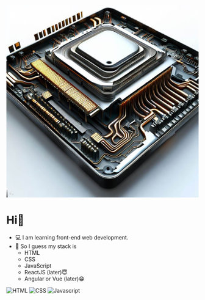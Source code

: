 <img src="./img/_46daaee7-c10f-4e2e-a1ee-3fa853683405.jfif">

# Hi👋
- 💻 I am learning front-end web development.
- 📌 So I guess my stack is
  - HTML
  - CSS
  - JavaScript
  - ReactJS (later)😇
  - Angular or Vue (later)😁

<img src="https://github.com/DevJesseCode/DevJesseCode/assets/81907733/074912bf-f341-49ec-a7ed-ae091201e356" width="30px" title="HTML">
<img src="https://github.com/DevJesseCode/DevJesseCode/assets/81907733/9e880e7a-b3c1-4649-997e-b6649b5e6fbf" width="30px" title="CSS">
<img src="https://github.com/DevJesseCode/DevJesseCode/assets/81907733/e2d4f961-e4d7-4a1b-a62a-91934cd06d7c" width="30px" title="Javascript">


<!---
WaysideBaker57/WaysideBaker57 is a ✨ special ✨ repository because its `README.md` (this file) appears on your GitHub profile.
You can click the Preview link to take a look at your changes.
--->
